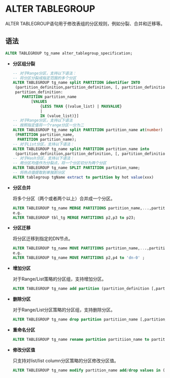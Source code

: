 ALTER TABLEGROUP 
=====================================

ALTER TABLEGROUP语句用于修改表组的分区规则，例如分裂、合并和迁移等。

语法 
-----------------------

```sql
ALTER TABLEGROUP tg_name alter_tablegroup_specification;
```



* **分区组分裂**

  ```sql
  -- 对于Range分区，支持以下语法：
  -- 将分区分裂成指定范围的多个分区
  ALTER TABLEGROUP tg_name split PARTITION identifier INTO
   (partition_definition,partition_definition, [, partition_definition] ...);
   partition_definition:
      PARTITION partition_name
          [VALUES
              {LESS THAN {(value_list) | MAXVALUE}
              |
              IN (value_list)}]
  -- 对于Range分区，支持以下语法
  -- 按照指定值将一个range分区一分为二
  ALTER TABLEGROUP tg_name split PARTITION partition_name at(number) into
   (PARTITION partition_name,
    PARTITION partition_name);
  -- 对于List分区，支持以下语法：
  ALTER TABLEGROUP tg_name split PARTITION partition_name into
   (partition_definition,partition_definition, [, partition_definition] ...);
  -- 对于Hash分区，支持以下语法：
  -- 用分区均值作为分裂点，将一个分区切分为两个分区
  ALTER TABLEGROUP tg_name SPLIT PARTITION partition_name; 
  -- 将热点值提取到单独到分区
  ALTER tablegroup tgName extract to partition by hot value(xxx)
  ```

  

* **分区合并**

  将多个分区（两个或者两个以上）合并成一个分区。

  ```sql
  ALTER TABLEGROUP tg_name MERGE PARTITIONS partition_name,...,partition_name TO partition_name;
  e.g.
  ALTER TABLEGROUP tbl_tg MERGE PARTITIONS p2,p3 to p23;
  ```

  

* **分区迁移**

  将分区迁移到指定的DN节点。

  ```sql
  ALTER TABLEGROUP tg_name MOVE PARTITIONS partition_name,...,partition_name TO dn_id
  e.g.
  ALTER TABLEGROUP tg_name MOVE PARTITIONS p2,p4 to 'dn-0' ;
  ```

  

  

* **增加分区**

  对于Range/List策略的分区组，支持增加分区。

  ```sql
  ALTER TABLEGROUP tg_name add partition (partition_definition [,partition_definition] ...)
  ```

  

* **删除分区**

  对于Range/List分区策略的分区组，支持删除分区。

  ```sql
  ALTER TABLEGROUP tg_name drop partition partitiion_name [,partition_name] ...
  ```

  

* **重命名分区**

  ```sql
  ALTER TABLEGROUP tg_name rename partition partitiion_name to partitiion_name[, partitiion_name to partitiion_name]
  ```

  

* **修改分区值**

  只支持对list/list column分区策略的分区修改分区值。

  ```sql
  ALTER TABLEGROUP tg_name modify partition_name add/drop values in (value_list)
  ```

  

  



